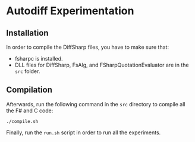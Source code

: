 Autodiff Experimentation
===

Installation
---
In order to compile the DiffSharp files, you have to make sure that:
* fsharpc is installed. 
* DLL files for DiffSharp, FsAlg, and FSharpQuotationEvaluator are in the `src` folder.


Compilation
---
Afterwards, run the following command in the `src` directory to compile all the F# and C code:
```
./compile.sh
```

Finally, run the `run.sh` script in order to run all the experiments.
